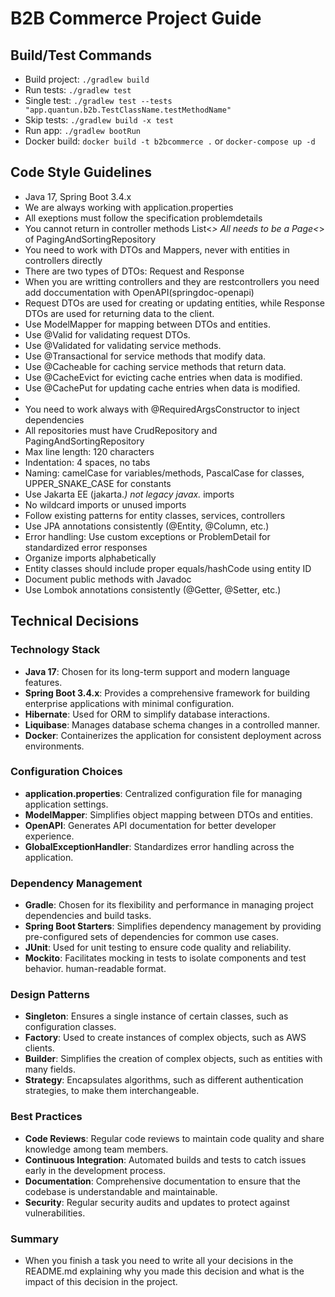 # B2B Commerce Project Guide

## Build/Test Commands

- Build project: `./gradlew build`
- Run tests: `./gradlew test`
- Single test: `./gradlew test --tests "app.quantun.b2b.TestClassName.testMethodName"`
- Skip tests: `./gradlew build -x test`
- Run app: `./gradlew bootRun`
- Docker build: `docker build -t b2bcommerce .` or `docker-compose up -d`

## Code Style Guidelines

- Java 17, Spring Boot 3.4.x
- We are always working with application.properties
- All exeptions must follow the specification problemdetails
- You cannot return in controller methods List<*> All needs to be a Page<*> of PagingAndSortingRepository
- You need to work with DTOs and Mappers, never with entities in controllers directly
- There are two types of DTOs: Request and Response
- When you are writting controllers and they are restcontrollers you need add doccumentation with OpenAPI(springdoc-openapi)
- Request DTOs are used for creating or updating entities, while Response DTOs are used for returning data to the client.
- Use ModelMapper for mapping between DTOs and entities.
- Use @Valid for validating request DTOs.
- Use @Validated for validating service methods.
- Use @Transactional for service methods that modify data.
- Use @Cacheable for caching service methods that return data.
- Use @CacheEvict for evicting cache entries when data is modified.
- Use @CachePut for updating cache entries when data is modified.
- 
- You need to work always with @RequiredArgsConstructor to inject dependencies
- All repositories must have CrudRepository and PagingAndSortingRepository
- Max line length: 120 characters
- Indentation: 4 spaces, no tabs
- Naming: camelCase for variables/methods, PascalCase for classes, UPPER_SNAKE_CASE for constants
- Use Jakarta EE (jakarta.*) not legacy javax.* imports
- No wildcard imports or unused imports
- Follow existing patterns for entity classes, services, controllers
- Use JPA annotations consistently (@Entity, @Column, etc.)
- Error handling: Use custom exceptions or ProblemDetail for standardized error responses
- Organize imports alphabetically
- Entity classes should include proper equals/hashCode using entity ID
- Document public methods with Javadoc
- Use Lombok annotations consistently (@Getter, @Setter, etc.)

## Technical Decisions

### Technology Stack

- **Java 17**: Chosen for its long-term support and modern language features.
- **Spring Boot 3.4.x**: Provides a comprehensive framework for building enterprise applications with minimal configuration.
- **Hibernate**: Used for ORM to simplify database interactions.
- **Liquibase**: Manages database schema changes in a controlled manner.
- **Docker**: Containerizes the application for consistent deployment across environments.



### Configuration Choices

- **application.properties**: Centralized configuration file for managing application settings.
- **ModelMapper**: Simplifies object mapping between DTOs and entities.
- **OpenAPI**: Generates API documentation for better developer experience.
- **GlobalExceptionHandler**: Standardizes error handling across the application.

### Dependency Management

- **Gradle**: Chosen for its flexibility and performance in managing project dependencies and build tasks.
- **Spring Boot Starters**: Simplifies dependency management by providing pre-configured sets of dependencies for common use cases.
- **JUnit**: Used for unit testing to ensure code quality and reliability.
- **Mockito**: Facilitates mocking in tests to isolate components and test behavior.
human-readable format.

### Design Patterns

- **Singleton**: Ensures a single instance of certain classes, such as configuration classes.
- **Factory**: Used to create instances of complex objects, such as AWS clients.
- **Builder**: Simplifies the creation of complex objects, such as entities with many fields.
- **Strategy**: Encapsulates algorithms, such as different authentication strategies, to make them interchangeable.

### Best Practices

- **Code Reviews**: Regular code reviews to maintain code quality and share knowledge among team members.
- **Continuous Integration**: Automated builds and tests to catch issues early in the development process.
- **Documentation**: Comprehensive documentation to ensure that the codebase is understandable and maintainable.
- **Security**: Regular security audits and updates to protect against vulnerabilities.
### Summary
- When you finish a task you need to write all your decisions in the README.md explaining why you made this decision and what is the impact of this decision in the project.